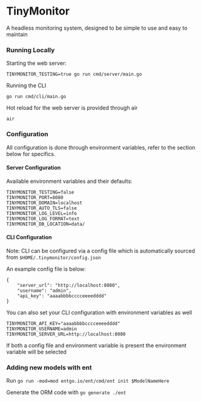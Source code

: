 # TinyMonitor
A headless monitoring system, designed to be simple to use and easy to maintain

### Running Locally

Starting the web server:

`TINYMONITOR_TESTING=true go run cmd/server/main.go`

Running the CLI

`go run cmd/cli/main.go`

Hot reload for the web server is provided through air

`air`

### Configuration

All configuration is done through environment variables, refer to the section below for specifics.

#### Server Configuration

Available environment variables and their defaults:

```
TINYMONITOR_TESTING=false
TINYMONITOR_PORT=8080
TINYMONITOR_DOMAIN=localhost
TINYMONITOR_AUTO_TLS=false
TINYMONITOR_LOG_LEVEL=info
TINYMONITOR_LOG_FORMAT=text
TINYMONITOR_DB_LOCATION=data/
```

#### CLI Configuration

Note:  CLI can be configured via a config file which is automatically sourced from `$HOME/.tinymonitor/config.json`

An example config file is below:

```
{
    "server_url": "http://localhost:8080",
    "username": "admin",
    "api_key": "aaaabbbbcccceeeedddd"
}
```

You can also set your CLI configuration with environment variables as well

```
TINYMONITOR_API_KEY="aaaabbbbcccceeeedddd"
TINYMONITOR_USERNAME=admin 
TINYMONITOR_SERVER_URL=http://localhost:8080
```

If both a config file and environment variable is present the environment variable will be selected

### Adding new models with ent

Run `go run -mod=mod entgo.io/ent/cmd/ent init $ModelNameHere`

Generate the ORM code with `go generate ./ent`